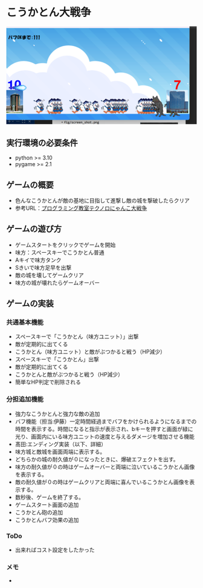 # こうかとん大戦争
![ゲーム画面](fig/gameshow.png)

## 実行環境の必要条件
* python >= 3.10
* pygame >= 2.1

## ゲームの概要
* 色んなこうかとんが敵の基地に目指して進撃し敵の城を撃破したらクリア
* 参考URL：[プログラミング教室テクノロにゃんこ大戦争](https://programming-school-technolo.com/?page_id=2621)

## ゲームの遊び方
* ゲームスタートをクリックでゲームを開始
* 味方：スペースキーでこうかとん普通
* Aキイで味方タンク
* Sきいで味方足早を出撃
* 敵の城を壊してゲームクリア
* 味方の城が壊れたらゲームオーバー

## ゲームの実装
### 共通基本機能
* スペースキーで「こうかとん（味方ユニット）」出撃
* 敵が定期的に出てくる
* こうかとん（味方ユニット）と敵がぶつかると戦う（HP減少）
* スペースキーで「こうかとん」出撃
* 敵が定期的に出てくる
* こうかとんと敵がぶつかると戦う（HP減少）
* 簡単なHP判定で削除される

### 分担追加機能
* 強力なこうかとんと強力な敵の追加
* バフ機能（担当:伊藤）一定時間経過までバフをかけられるようになるまでの時間を表示する。時間になると指示が表示され、bキーを押すと画面が緑に光り、画面内にいる味方ユニットの速度と与えるダメージを増加させる機能
* 髙田:エンディング実装（以下、詳細）
* 味方城と敵城を画面両端に表示する。
* どちらかの城の耐久値が０になったときに、爆破エフェクトを出す。
* 味方の耐久値が０の時はゲームオーバーと両端に泣いているこうかとん画像を表示する。
* 敵の耐久値が０の時はゲームクリアと両端に喜んでいるこうかとん画像を表示する。
* 数秒後、ゲームを終了する。 
* ゲームスタート画面の追加
* こうかとん砲の追加
* こうかとんバフ効果の追加

### ToDo
- 出来ればコスト設定をしたかった

### メモ
* 